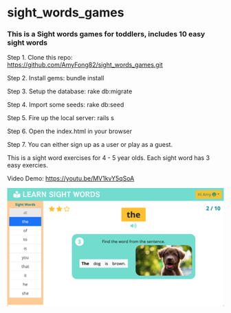 # sight_words_games

### This is a Sight words games for toddlers, includes 10 easy sight words

Step 1. Clone this repo: https://github.com/AmyFong82/sight_words_games.git

Step 2. Install gems: bundle install

Step 3. Setup the database: rake db:migrate

Step 4. Import some seeds: rake db:seed

Step 5. Fire up the local server: rails s

Step 6. Open the index.html in your browser

Step 7. You can either sign up as a user or play as a guest.

This is a sight word exercises for 4 - 5 year olds. Each sight word has 3 easy exercies.

<!-- [Video Demo](https://youtu.be/MV1kvY5qSoA "Sight Word Game Demo") -->

Video Demo: https://youtu.be/MV1kvY5qSoA

![Sight Word Game](/SightWordGame_screenshot.png)